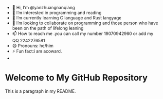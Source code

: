 - 👋 Hi, I’m @yanzhuangnanqiang
- 👀 I’m interested in programming and reading
- 🌱 I’m currently learning C language and Rust langyage
- 💞️ I’m looking to collaborate on programming and those person who have been on the path of lifelong leaning
- 📫 How to reach me .you can call my number 19070942960 or add my QQ 2242276581
- 😄 Pronouns: he/him
- ⚡ Fun fact:i am acoward.
- <!DOCTYPE html>
<html>
<head>
<style>
body {
    background-image: url('');
    background-repeat: no-repeat;
    background-size: cover;
    background-position: center;
}
</style>
</head>
<body>
 <!-- Your markdown content -->
 <h1>Welcome to My GitHub Repository</h1>
 <p>This is a paragraph in my README.</p>
</body>
</html>
<!---
yanzhuangnanqiang/yanzhuangnanqiang is a ✨ special ✨ repository because its `README.md` (this file) appears on your GitHub profile.
You can click the Preview link to take a look at your changes.
--->
